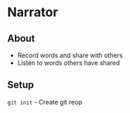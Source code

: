 # Narrator #

## About ##
- Record words and share with others
- Listen to words others have shared

## Setup ##
`git init` - Create git reop





